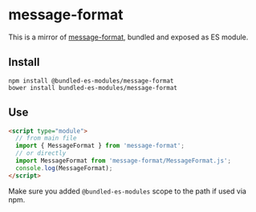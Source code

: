 # message-format

This is a mirror of [message-format](https://www.npmjs.com/package/message-format), bundled and exposed as ES module.

## Install

```
npm install @bundled-es-modules/message-format
bower install bundled-es-modules/message-format
```

## Use

```html
<script type="module">
  // from main file
  import { MessageFormat } from 'message-format';
  // or directly
  import MessageFormat from 'message-format/MessageFormat.js';
  console.log(MessageFormat);
</script>
```

Make sure you added `@bundled-es-modules` scope to the path if used via npm.
